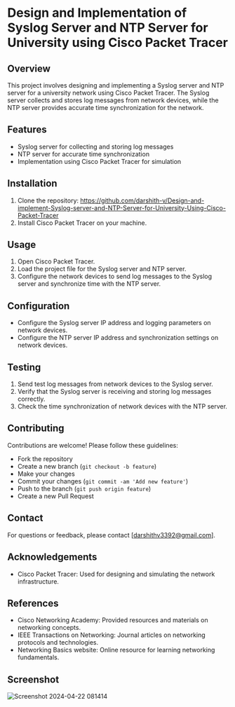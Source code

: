 # Design and Implementation of Syslog Server and NTP Server for University using Cisco Packet Tracer

## Overview

This project involves designing and implementing a Syslog server and NTP server for a university network using Cisco Packet Tracer. The Syslog server collects and stores log messages from network devices, while the NTP server provides accurate time synchronization for the network.

## Features

- Syslog server for collecting and storing log messages
- NTP server for accurate time synchronization
- Implementation using Cisco Packet Tracer for simulation

## Installation

1. Clone the repository: https://github.com/darshith-v/Design-and-implement-Syslog-server-and-NTP-Server-for-University-Using-Cisco-Packet-Tracer
2. Install Cisco Packet Tracer on your machine.

## Usage

1. Open Cisco Packet Tracer.
2. Load the project file for the Syslog server and NTP server.
3. Configure the network devices to send log messages to the Syslog server and synchronize time with the NTP server.

## Configuration

- Configure the Syslog server IP address and logging parameters on network devices.
- Configure the NTP server IP address and synchronization settings on network devices.

## Testing

1. Send test log messages from network devices to the Syslog server.
2. Verify that the Syslog server is receiving and storing log messages correctly.
3. Check the time synchronization of network devices with the NTP server.

## Contributing

Contributions are welcome! Please follow these guidelines:
- Fork the repository
- Create a new branch (`git checkout -b feature`)
- Make your changes
- Commit your changes (`git commit -am 'Add new feature'`)
- Push to the branch (`git push origin feature`)
- Create a new Pull Request

## Contact

For questions or feedback, please contact [darshithv3392@gmail.com].

## Acknowledgements

- Cisco Packet Tracer: Used for designing and simulating the network infrastructure.

## References

- Cisco Networking Academy: Provided resources and materials on networking concepts.
- IEEE Transactions on Networking: Journal articles on networking protocols and technologies.
- Networking Basics website: Online resource for learning networking fundamentals.

## Screenshot
![Screenshot 2024-04-22 081414](https://github.com/darshith-v/Design-and-implement-Syslog-server-and-NTP-Server-for-University-Using-Cisco-Packet-Tracer/assets/120773600/d8a185c4-e7e2-4432-ba6d-75769ce78ed7)


